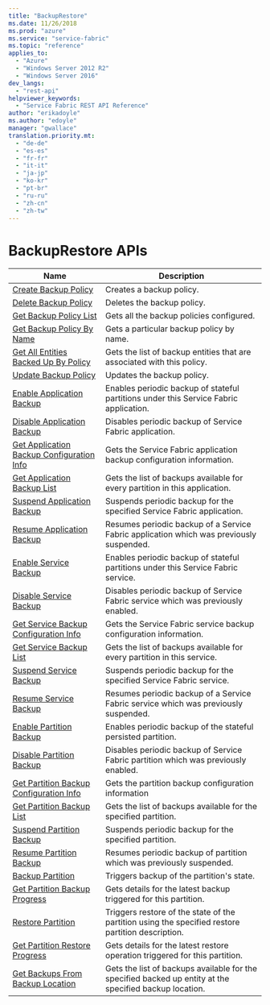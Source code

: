 ```yaml
---
title: "BackupRestore"
ms.date: 11/26/2018
ms.prod: "azure"
ms.service: "service-fabric"
ms.topic: "reference"
applies_to: 
  - "Azure"
  - "Windows Server 2012 R2"
  - "Windows Server 2016"
dev_langs: 
  - "rest-api"
helpviewer_keywords: 
  - "Service Fabric REST API Reference"
author: "erikadoyle"
ms.author: "edoyle"
manager: "gwallace"
translation.priority.mt: 
  - "de-de"
  - "es-es"
  - "fr-fr"
  - "it-it"
  - "ja-jp"
  - "ko-kr"
  - "pt-br"
  - "ru-ru"
  - "zh-cn"
  - "zh-tw"
---
```

# BackupRestore APIs

| Name | Description |
| --- | --- |
| [Create Backup Policy](sfclient-v64-api-createbackuppolicy.md) | Creates a backup policy.<br/> |
| [Delete Backup Policy](sfclient-v64-api-deletebackuppolicy.md) | Deletes the backup policy.<br/> |
| [Get Backup Policy List](sfclient-v64-api-getbackuppolicylist.md) | Gets all the backup policies configured.<br/> |
| [Get Backup Policy By Name](sfclient-v64-api-getbackuppolicybyname.md) | Gets a particular backup policy by name.<br/> |
| [Get All Entities Backed Up By Policy](sfclient-v64-api-getallentitiesbackedupbypolicy.md) | Gets the list of backup entities that are associated with this policy.<br/> |
| [Update Backup Policy](sfclient-v64-api-updatebackuppolicy.md) | Updates the backup policy.<br/> |
| [Enable Application Backup](sfclient-v64-api-enableapplicationbackup.md) | Enables periodic backup of stateful partitions under this Service Fabric application.<br/> |
| [Disable Application Backup](sfclient-v64-api-disableapplicationbackup.md) | Disables periodic backup of Service Fabric application.<br/> |
| [Get Application Backup Configuration Info](sfclient-v64-api-getapplicationbackupconfigurationinfo.md) | Gets the Service Fabric application backup configuration information.<br/> |
| [Get Application Backup List](sfclient-v64-api-getapplicationbackuplist.md) | Gets the list of backups available for every partition in this application.<br/> |
| [Suspend Application Backup](sfclient-v64-api-suspendapplicationbackup.md) | Suspends periodic backup for the specified Service Fabric application.<br/> |
| [Resume Application Backup](sfclient-v64-api-resumeapplicationbackup.md) | Resumes periodic backup of a Service Fabric application which was previously suspended.<br/> |
| [Enable Service Backup](sfclient-v64-api-enableservicebackup.md) | Enables periodic backup of stateful partitions under this Service Fabric service.<br/> |
| [Disable Service Backup](sfclient-v64-api-disableservicebackup.md) | Disables periodic backup of Service Fabric service which was previously enabled.<br/> |
| [Get Service Backup Configuration Info](sfclient-v64-api-getservicebackupconfigurationinfo.md) | Gets the Service Fabric service backup configuration information.<br/> |
| [Get Service Backup List](sfclient-v64-api-getservicebackuplist.md) | Gets the list of backups available for every partition in this service.<br/> |
| [Suspend Service Backup](sfclient-v64-api-suspendservicebackup.md) | Suspends periodic backup for the specified Service Fabric service.<br/> |
| [Resume Service Backup](sfclient-v64-api-resumeservicebackup.md) | Resumes periodic backup of a Service Fabric service which was previously suspended.<br/> |
| [Enable Partition Backup](sfclient-v64-api-enablepartitionbackup.md) | Enables periodic backup of the stateful persisted partition.<br/> |
| [Disable Partition Backup](sfclient-v64-api-disablepartitionbackup.md) | Disables periodic backup of Service Fabric partition which was previously enabled.<br/> |
| [Get Partition Backup Configuration Info](sfclient-v64-api-getpartitionbackupconfigurationinfo.md) | Gets the partition backup configuration information<br/> |
| [Get Partition Backup List](sfclient-v64-api-getpartitionbackuplist.md) | Gets the list of backups available for the specified partition.<br/> |
| [Suspend Partition Backup](sfclient-v64-api-suspendpartitionbackup.md) | Suspends periodic backup for the specified partition.<br/> |
| [Resume Partition Backup](sfclient-v64-api-resumepartitionbackup.md) | Resumes periodic backup of partition which was previously suspended.<br/> |
| [Backup Partition](sfclient-v64-api-backuppartition.md) | Triggers backup of the partition's state.<br/> |
| [Get Partition Backup Progress](sfclient-v64-api-getpartitionbackupprogress.md) | Gets details for the latest backup triggered for this partition.<br/> |
| [Restore Partition](sfclient-v64-api-restorepartition.md) | Triggers restore of the state of the partition using the specified restore partition description.<br/> |
| [Get Partition Restore Progress](sfclient-v64-api-getpartitionrestoreprogress.md) | Gets details for the latest restore operation triggered for this partition.<br/> |
| [Get Backups From Backup Location](sfclient-v64-api-getbackupsfrombackuplocation.md) | Gets the list of backups available for the specified backed up entity at the specified backup location.<br/> |

